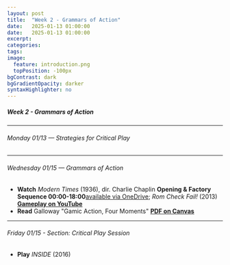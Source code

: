 ```yaml
---
layout: post
title:  "Week 2 - Grammars of Action"
date:   2025-01-13 01:00:00
date:   2025-01-13 01:00:00
excerpt: 
categories:
tags:
image:
  feature: introduction.png
  topPosition: -100px
bgContrast: dark
bgGradientOpacity: darker
syntaxHighlighter: no
---
```


##### **Week 2 - Grammars of Action**

---

###### Monday 01/13 — Strategies for Critical Play

---

###### Wednesday 01/15 — Grammars of Action

- **Watch** *Modern Times* (1936), dir. Charlie Chaplin **Opening & Factory Sequence 00:00-18:00**[available via OneDrive](); *Rom Check Fail!* (2013) [**Gameplay on YouTube**](https://www.youtube.com/watch?v=mWp4wtzL5WE)
- **Read** Galloway "Gamic Action, Four Moments" [**PDF on Canvas**](https://uncch.instructure.com/courses/78214/files/folder/Readings?preview=9998518)

---

###### Friday 01/15 - Section: Critical Play Session 
- **Play** *INSIDE* (2016) 

